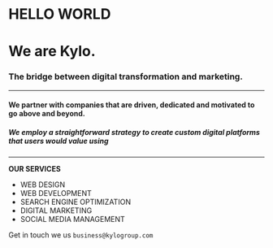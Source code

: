 # HELLO WORLD

# We are Kylo.

### The bridge between digital transformation and marketing.

---

#### We partner with companies that are driven, dedicated and motivated to go above and beyond.

##### _We employ a straightforward strategy to create custom digital platforms that users would value using_

---

**OUR SERVICES**

- WEB DESIGN
- WEB DEVELOPMENT
- SEARCH ENGINE OPTIMIZATION
- DIGITAL MARKETING
- SOCIAL MEDIA MANAGEMENT

Get in touch we us `business@kylogroup.com`

